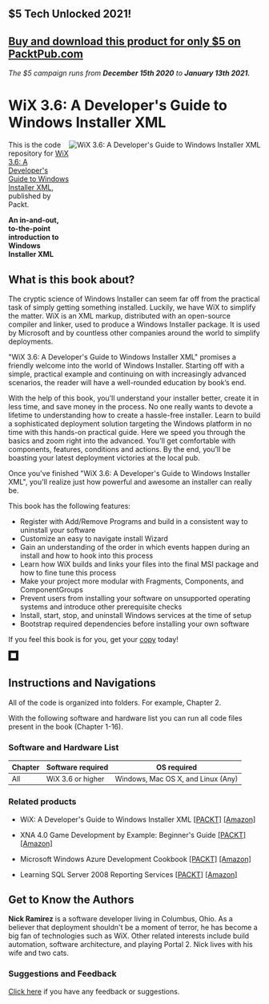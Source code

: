 ## $5 Tech Unlocked 2021!
[Buy and download this product for only $5 on PacktPub.com](https://www.packtpub.com/)
-----
*The $5 campaign         runs from __December 15th 2020__ to __January 13th 2021.__*

# WiX 3.6: A Developer's Guide to Windows Installer XML

<a href="https://prod.packtpub.com/in/application-development/wix-36-developers-guide-windows-installer-xml">  <img src="https://prod.packtpub.com/media/catalog/product/cache/ecd051e9670bd57df35c8f0b122d8aea/0/4/0427os_mockupcover_normal.jpg" alt="WiX 3.6: A Developer's Guide to Windows Installer XML" height="256px" align="right"></a>

This is the code repository for [WiX 3.6: A Developer's Guide to Windows Installer XML](https://prod.packtpub.com/in/application-development/wix-36-developers-guide-windows-installer-xml), published by Packt.

**An in-and-out, to-the-point introduction to Windows Installer XML**

## What is this book about?
The cryptic science of Windows Installer can seem far off from the practical task of simply getting something installed. Luckily, we have WiX to simplify the matter. WiX is an XML markup, distributed with an open-source compiler and linker, used to produce a Windows Installer package. It is used by Microsoft and by countless other companies around the world to simplify deployments.

"WiX 3.6: A Developer's Guide to Windows Installer XML" promises a friendly welcome into the world of Windows Installer. Starting off with a simple, practical example and continuing on with increasingly advanced scenarios, the reader will have a well-rounded education by book’s end.

With the help of this book, you'll understand your installer better, create it in less time, and save money in the process. No one really wants to devote a lifetime to understanding how to create a hassle-free installer. Learn to build a sophisticated deployment solution targeting the Windows platform in no time with this hands-on practical guide. Here we speed you through the basics and zoom right into the advanced. You'll get comfortable with components, features, conditions and actions. By the end, you’ll be boasting your latest deployment victories at the local pub.

Once you've finished "WiX 3.6: A Developer's Guide to Windows Installer XML", you'll realize just how powerful and awesome an installer can really be.

This book has the following features:
* Register with Add/Remove Programs and build in a consistent way to uninstall your software
* Customize an easy to navigate install Wizard
* Gain an understanding of the order in which events happen during an install and how to hook into this process
* Learn how WiX builds and links your files into the final MSI package and how to fine tune this process
* Make your project more modular with Fragments, Components, and ComponentGroups
* Prevent users from installing your software on unsupported operating systems and introduce other prerequisite checks
* Install, start, stop, and uninstall Windows services at the time of setup
* Bootstrap required dependencies before installing your own software

If you feel this book is for you, get your [copy](https://www.amazon.in/WiX-3-6-Developers-Windows-Installer/dp/1782160426) today!

<a href="https://www.packtpub.com/?utm_source=github&utm_medium=banner&utm_campaign=GitHubBanner"><img src="https://raw.githubusercontent.com/PacktPublishing/GitHub/master/GitHub.png" 
alt="https://www.packtpub.com/" border="5" /></a>

## Instructions and Navigations
All of the code is organized into folders. For example, Chapter 2.

With the following software and hardware list you can run all code files present in the book (Chapter 1-16).
### Software and Hardware List
| Chapter | Software required | OS required |
| -------- | ------------------------------------ | ----------------------------------- |
| All | WiX 3.6 or higher | Windows, Mac OS X, and Linux (Any) |

### Related products
* WiX: A Developer's Guide to Windows Installer XML [[PACKT]](https://prod.packtpub.com/in/application-development/wix-developers-guide-windows-installer-xml) [[Amazon]](https://www.amazon.in/WiX-Developers-Guide-Windows-Installer/dp/1849513724)

* XNA 4.0 Game Development by Example: Beginner's Guide [[PACKT]](https://prod.packtpub.com/in/game-development/xna-40-game-development-example-beginners-guide) [[Amazon]](https://www.amazon.in/XNA-4-0-Game-Development-Example/dp/1849690669)

* Microsoft Windows Azure Development Cookbook [[PACKT]](https://prod.packtpub.com/in/application-development/microsoft-windows-azure-development-cookbook) [[Amazon]](https://www.amazon.in/Microsoft-Windows-Azure-Development-Cookbook/dp/1849682224)

* Learning SQL Server 2008 Reporting Services [[PACKT]](https://prod.packtpub.com/in/networking-and-servers/learning-sql-server-2008-reporting-services) [[Amazon]](https://www.amazon.in/Learning-Server-2008-Reporting-Services/dp/1847196187)


## Get to Know the Authors
**Nick Ramirez** 
is a software developer living in Columbus, Ohio. As a believer that deployment shouldn't be a moment of terror, he has become a big fan of technologies such as WiX. Other related interests include build automation, software architecture, and playing Portal 2. Nick lives with his wife and two cats.

### Suggestions and Feedback
[Click here](https://docs.google.com/forms/d/e/1FAIpQLSdy7dATC6QmEL81FIUuymZ0Wy9vH1jHkvpY57OiMeKGqib_Ow/viewform) if you have any feedback or suggestions.


